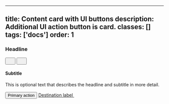 <!--
 *              Copyright (c) 2025 Visa, Inc.
 *
 * Licensed under the Apache License, Version 2.0 (the "License");
 * you may not use this file except in compliance with the License.
 * You may obtain a copy of the License at
 *
 *         http://www.apache.org/licenses/LICENSE-2.0
 *
 * Unless required by applicable law or agreed to in writing, software
 * distributed under the License is distributed on an "AS IS" BASIS,
 * WITHOUT WARRANTIES OR CONDITIONS OF ANY KIND, either express or implied.
 * See the License for the specific language governing permissions and
 * limitations under the License.
 *
 -->
---
title: Content card with UI buttons 
description: Additional UI action button is card. 
classes: []
tags: ['docs']
order: 1
---

<div class="v-content-card">
  <div class="v-content-card-body v-flex v-flex-col v-gap-4">
    <div class="v-flex v-flex-row v-align-items-center v-justify-content-between">
      <h3 class="v-content-card-title v-typography-headline-4">
        <span class="v-align-self-end">
          Headline
        </span>
      </h3>
      <div class="v-flex v-align-items-center v-gap-8">
        <button aria-label="Export headline" class="v-button v-button-icon v-button-small v-button-tertiary">
          <svg class="v-icon v-icon-tiny" height="16" viewbox="0 0 16 17" width="16">
            <use href="#visa-share-tiny">
            </use>
          </svg>
        </button>
        <button aria-label="Favorite headline" class="v-button v-button-icon v-button-small v-button-tertiary">
          <svg class="v-icon v-icon-tiny" height="16" viewbox="0 0 16 16" width="16">
            <use href="#visa-favorite-star-outline-tiny">
            </use>
          </svg>
        </button>
      </div>
    </div>
    <h4 class="v-content-card-subtitle v-typography-subtitle-3">
      Subtitle
    </h4>
    <p class="v-pt-4">
      This is optional text that describes the headline and subtitle in more detail.
    </p>
    <div class="v-flex v-flex-wrap v-gap-12 v-pt-12 v-align-items-center">
      <button class="v-button" type="button">
        Primary action
      </button>
      <a class="v-link v-link-no-underline v-align-items-center" href="javascript:window.location.href=window.location.href" style="--v-link-icon-transformation: none;">
        Destination label
        <svg class="v-icon v-icon-tiny" height="16" viewbox="0 0 16 16" width="16">
          <use href="#visa-chevron-link-tiny">
          </use>
        </svg>
      </a>
    </div>
  </div>
</div>
